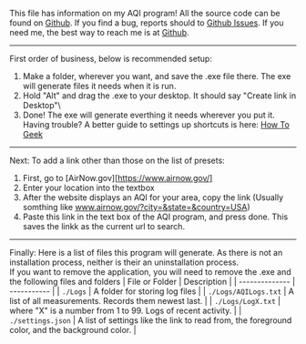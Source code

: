 This file has information on my AQI program! All the source code can be found on [Github][1].
If you find a bug, reports should to [Github Issues][3]. If you need me, the best way to reach me is at [Github][4].

---

First order of business, below is recommended setup:
1.	Make a folder, wherever you want, and save the .exe file there. The exe will generate files it needs when it is run.
2.	Hold "Alt" and drag the .exe to your desktop. It should say "Create link in Desktop"\
3.	Done! The exe will generate everthing it needs wherever you put it.
Having trouble? A better guide to settings up shortcuts is here: [How To Geek][2]

---

Next:
To add a link other than those on the list of presets:
1.  First, go to [AirNow.gov][https://www.airnow.gov/]
2.  Enter your location into the textbox
3.  After the website displays an AQI for your area, copy the link (Usually somthing like www.airnow.gov/?city=&state=&country=USA)
4.  Paste this link in the text box of the AQI program, and press done. This saves the linkk as the current url to search.

---

Finally:
Here is a list of files this program will generate. As there is not an installation process, neither is their an uninstallation process.\
If you want to remove the application, you will need to remove the .exe and the following files and folders
| File or Folder | Description |
| -------------- | ----------- |
| ```./Logs``` | A folder for storing log files |
| ```./Logs/AQILogs.txt``` | A list of all measurements. Records them newest last. |
| ```./Logs/LogX.txt``` | where "X" is a number from 1 to 99. Logs of recent activity. |
| ```./settings.json``` | A list of settings like the link to read from, the foreground color, and the background color. |

[1]: https://github.com/code32123/AQIMeter
[2]: https://www.howtogeek.com/436615/how-to-create-desktop-shortcuts-on-windows-10-the-easy-way/
[3]: https://github.com/code32123/AQIMeter/issues
[4]: https://github.com/code32123
